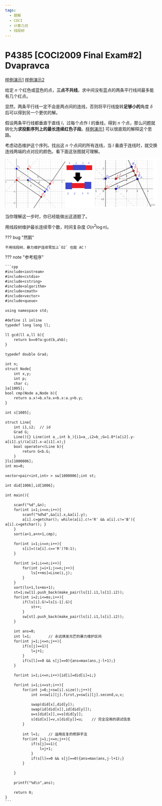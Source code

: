 ```yaml
---
tags:
  - 题解
  - COCI
  - 计算几何
  - 线段树
---
```

# P4385  [COCI2009 Final Exam#2] Dvapravca

[样例演示1](https://www.geogebra.org/m/j4sh5mbv)
[样例演示2](https://www.geogebra.org/m/ryqzkt3b)

给定 $n$ 个红色或蓝色的点，**三点不共线**，求中间没有蓝点的两条平行线间最多能有几个红点。

显然，两条平行线一定不会是两点间的连线，否则将平行线旋转**足够小的**角度 $\delta$ 后可以得到另一个更优的解。

假设两条平行线都垂直于直线 $l$，过每个点作 $l$ 的垂线，得到 $n$ 个点，那么问题就转化为**求投影序列上的最长连续红色子段**。[样例演示1](https://www.geogebra.org/m/j4sh5mbv) 可以很直观的解释这个思路。

考虑动态维护这个序列。找出这 $n$ 个点间的所有连线，当 $l$ 垂直于连线时，就交换连线两端的点对应的颜色。看下面这张图就可理解。

![](src/P4385-red-blue-swap.png)

当你理解这一步时，你已经能做出这道题了。

用线段树维护最长连续零个数，时间复杂度 $O(n^2\log n)$。

??? bug "然鹅"

    不用线段树，暴力维护连续零加上`O2` 也能 AC！

??? note "参考程序"

    ```cpp
    #include<iostream>
    #include<cstdio>
    #include<cstring>
    #include<algorithm>
    #include<cmath>
    #include<vector>
    #include<queue>
    
    using namespace std;
    
    #define il inline
    typedef long long ll;
    
    ll gcd(ll a,ll b){
        return b==0?a:gcd(b,a%b);
    }
    
    typedef double Grad;
    
    int n;
    struct Node{
        int x,y;
        int p;
        char c;
    }a[1005];
    bool cmp(Node a,Node b){
        return a.x!=b.x?a.x<b.x:a.y>b.y;
    }
    
    int s[1005];
    
    struct Line{
        int i1,i2;  // id
        Grad G;
        Line(){} Line(int a_,int b_){i1=a_,i2=b_;G=1.0*(a[i2].y-a[i1].y)/(a[i2].x-a[i1].x);}
        bool operator<(Line b){
            return G<b.G;
        }
    }ls[1000006];
    int ms=0;
    
    vector<pair<int,int> > sw[1000006];int st;
    
    int did[1006],id[1006];
    
    int main(){
    
        scanf("%d",&n);
        for(int i=1;i<=n;i++){
            scanf("%d%d",&a[i].x,&a[i].y);
            a[i].c=getchar(); while(a[i].c!='R' && a[i].c!='B'){ a[i].c=getchar(); }
        }
        sort(a+1,a+n+1,cmp);
    
        for(int i=1;i<=n;i++){
            s[i]=((a[i].c=='R')?0:1);
        }
    
        for(int i=1;i<=n;i++){
            for(int j=i+1;j<=n;j++){
                ls[++ms]=Line(i,j);
            }
        }
        sort(ls+1,ls+ms+1);
        st=1;sw[1].push_back(make_pair(ls[1].i1,ls[1].i2));
        for(int i=2;i<=ms;i++){
            if(ls[i].G!=ls[i-1].G){
                st++;
            }
            sw[st].push_back(make_pair(ls[i].i1,ls[i].i2));
        }
    
        int ans=0;
        int l=1;        // 永远焕发光芒的暴力维护区间
        for(int j=1;j<=n;j++){
            if(s[j]==1){
                l=j+1;
            }
            if(s[l]==0 && s[j]==0){ans=max(ans,j-l+1);}
        }
    
        for(int i=1;i<=n;i++){id[i]=did[i]=i;}
    
        for(int i=1;i<=st;i++){
            for(int j=0;j<sw[i].size();j++){
                int x=sw[i][j].first,y=sw[i][j].second,u,v;
    
                swap(did[x],did[y]);
                swap(id[did[x]],id[did[y]]);
                u=s[did[x]],v=s[did[y]];
                s[did[x]]=v,s[did[y]]=u;    // 完全没用的调试信息
            }
    
            int l=1;    // 运用反复的修辞手法
            for(int j=1;j<=n;j++){
                if(s[j]==1){
                    l=j+1;
                }
                if(s[l]==0 && s[j]==0){ans=max(ans,j-l+1);}
            }
    
        }
    
        printf("%d\n",ans);
    
        return 0;
    }
    ```
